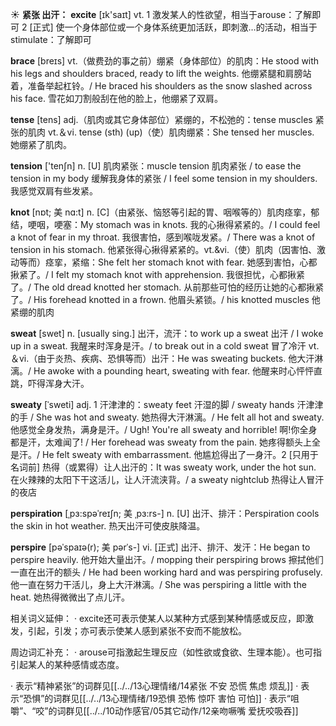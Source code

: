 ☀ <span class="category">**紧张 出汗：**</span>
<span class="vocabulary">**excite**</span> [ɪk'saɪt] 
<span class="definition">vt. 1 激发某人的性欲望，相当于arouse：</span>了解即可 <span class="definition">2 [正式] 使一个身体部位或一个身体系统更加活跃，即刺激…的活动，相当于stimulate：</span>了解即可
           
<span class="vocabulary">**brace**</span> [breɪs]
<span class="definition">vt.（做费劲的事之前）绷紧（身体部位）的肌肉：</span>He stood with his legs and shoulders braced, ready to lift the weights. 他绷紧腿和肩膀站着，准备举起杠铃。/ He braced his shoulders as the snow slashed across his face. 雪花如刀割般刮在他的脸上，他绷紧了双肩。

<span class="vocabulary">**tense**</span> [tens] 
<span class="definition">adj.（肌肉或其它身体部位）紧绷的，不松弛的：</span>tense muscles 紧张的肌肉 <span class="definition">vt.＆vi. tense (sth) (up)（使）肌肉绷紧：</span>She tensed her muscles. 她绷紧了肌肉。

<span class="vocabulary">**tension**</span> ['tenʃn] 
<span class="definition">n. [U] 肌肉紧张：</span>muscle tension 肌肉紧张 / to ease the tension in my body 缓解我身体的紧张 / I feel some tension in my shoulders. 我感觉双肩有些发紧。
           
<span class="vocabulary">**knot**</span> [nɒt; 美 nɑ:t]
<span class="definition">n. [C]（由紧张、恼怒等引起的胃、咽喉等的）肌肉痉挛，郁结，哽咽，哽塞：</span>My stomach was in knots. 我的心揪得紧紧的。/ I could feel a knot of fear in my throat. 我很害怕，感到喉咙发紧。/ There was a knot of tension in his stomach. 他紧张得心揪得紧紧的。<span class="definition">vt.&vi.（使）肌肉（因害怕、激动等而）痉挛，紧缩：</span>She felt her stomach knot with fear. 她感到害怕，心都揪紧了。/ I felt my stomach knot with apprehension. 我很担忧，心都揪紧了。/ The old dread knotted her stomach. 从前那些可怕的经历让她的心都揪紧了。/ His forehead knotted in a frown. 他眉头紧锁。/ his knotted muscles 他紧绷的肌肉

<span class="vocabulary">**sweat**</span> [swet] 
<span class="definition">n. [usually sing.] 出汗，流汗：</span>to work up a sweat 出汗 / I woke up in a sweat. 我醒来时浑身是汗。/ to break out in a cold sweat 冒了冷汗 <span class="definition">vt.＆vi.（由于炎热、疾病、恐惧等而）出汗：</span>He was sweating buckets. 他大汗淋漓。/ He awoke with a pounding heart, sweating with fear. 他醒来时心怦怦直跳，吓得浑身大汗。
           
<span class="vocabulary">**sweaty**</span> [ˈsweti]
<span class="definition">adj. 1 汗津津的：</span>sweaty feet 汗湿的脚 / sweaty hands 汗津津的手 / She was hot and sweaty. 她热得大汗淋漓。/ He felt all hot and sweaty. 他感觉全身发热，满身是汗。/ Ugh! You're all sweaty and horrible! 啊!你全身都是汗，太难闻了! / Her forehead was sweaty from the pain. 她疼得额头上全是汗。/ He felt sweaty with embarrassment. 他尴尬得出了一身汗。<span class="definition">2 [只用于名词前] 热得（或累得）让人出汗的：</span>It was sweaty work, under the hot sun. 在火辣辣的太阳下干这活儿，让人汗流浃背。/ a sweaty nightclub 热得让人冒汗的夜店

<span class="vocabulary">**perspiration**</span> [ˌpɜ:spəˈreɪʃn; 美 ˌpɜ:rs-]
<span class="definition">n. [U] 出汗、排汗：</span>Perspiration cools the skin in hot weather. 热天出汗可使皮肤降温。
           
<span class="vocabulary">**perspire**</span> [pəˈspaɪə(r); 美 pərˈs-]
<span class="definition">vi. [正式] 出汗、排汗、发汗：</span>He began to perspire heavily. 他开始大量出汗。/ mopping their perspiring brows 擦拭他们一直在出汗的额头 / He had been working hard and was perspiring profusely. 他一直在努力干活儿，身上大汗淋漓。/ She was perspiring a little with the heat. 她热得微微出了点儿汗。

相关词义延伸：
· excite还可表示使某人以某种方式感到某种情感或反应，即激发，引起，引发；亦可表示使某人感到紧张不安而不能放松。

周边词汇补充：
· arouse可指激起生理反应（如性欲或食欲、生理本能）。也可指引起某人的某种感情或态度。

· 表示“精神紧张”的词群见[[../../13心理情绪/14紧张 不安 恐慌 焦虑 烦乱]]
· 表示“恐惧”的词群见[[../../13心理情绪/19恐惧 恐怖 惊吓 害怕 可怕]]
· 表示“咀嚼”、“咬”的词群见[[../../10动作感官/05其它动作/12亲吻噘嘴 爱抚咬吸吞]]
